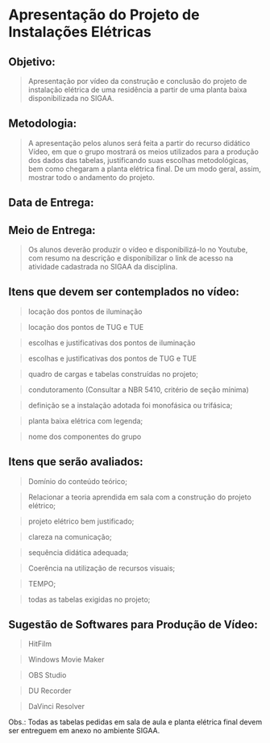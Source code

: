 # Apresentação do Projeto de Instalações Elétricas


## Objetivo: 
>Apresentação por vídeo da construção e conclusão do projeto de instalação elétrica de uma residência a partir de uma planta baixa disponibilizada no SIGAA.

## Metodologia: 
>A apresentação pelos alunos será feita a partir do recurso didático Vídeo, em que o grupo mostrará os meios utilizados para a produção dos dados das tabelas, justificando suas escolhas metodológicas, bem como chegaram a planta elétrica final. De um modo geral, assim, mostrar todo o andamento do projeto.

## Data de Entrega: 

## Meio de Entrega: 
>Os alunos deverão produzir o vídeo e disponibilizá-lo no Youtube, com resumo na descrição e disponibilizar o link de acesso na atividade cadastrada no SIGAA da disciplina.

## Itens que devem ser contemplados no vídeo:
> locação dos pontos de iluminação

> locação dos pontos de TUG e TUE

> escolhas e justificativas dos pontos de iluminação

> escolhas e justificativas dos pontos de TUG e TUE

> quadro de cargas e tabelas construídas no projeto;

> condutoramento (Consultar a NBR 5410, critério de seção mínima)

> definição se a instalação adotada foi monofásica ou trifásica;

> planta baixa elétrica com legenda;

> nome dos componentes do grupo

## Itens que serão avaliados:
> Domínio do conteúdo teórico;

> Relacionar a teoria aprendida em sala com a construção do projeto elétrico;

> projeto elétrico bem justificado;

> clareza na comunicação;

> sequência didática adequada;

> Coerência na utilização de recursos visuais;

> TEMPO;

> todas as tabelas exigidas no projeto;




## Sugestão de Softwares para Produção de Vídeo:
> HitFilm

> Windows Movie Maker

> OBS Studio

> DU Recorder

> DaVinci Resolver

Obs.: Todas as tabelas pedidas em sala de aula e planta elétrica final devem ser entreguem em anexo no ambiente SIGAA.
